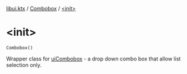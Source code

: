 [libui.ktx](../index.md) / [Combobox](index.md) / [&lt;init&gt;](./-init-.md)

# &lt;init&gt;

`Combobox()`

Wrapper class for [uiCombobox](../../libui/ui-combobox.md) - a drop down combo box that allow list selection only.

